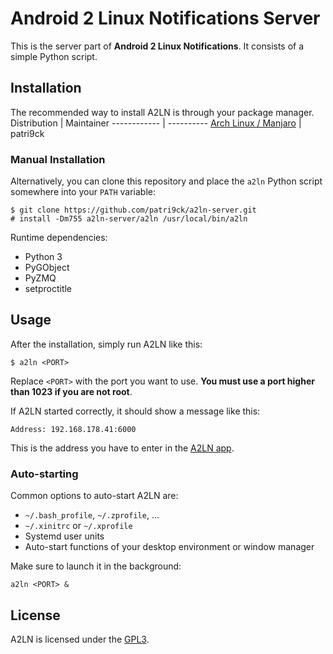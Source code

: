 # Android 2 Linux Notifications Server
This is the server part of **Android 2 Linux Notifications**. It consists of a simple Python script.
## Installation
The recommended way to install A2LN is through your package manager.
Distribution | Maintainer
------------ | ----------
[Arch Linux / Manjaro](https://aur.archlinux.org/packages/a2ln/) | patri9ck
### Manual Installation
Alternatively, you can clone this repository and place the `a2ln` Python script somewhere into your `PATH` variable:
```
$ git clone https://github.com/patri9ck/a2ln-server.git
# install -Dm755 a2ln-server/a2ln /usr/local/bin/a2ln
```
Runtime dependencies:
- Python 3
- PyGObject
- PyZMQ
- setproctitle
## Usage
After the installation, simply run A2LN like this:
```
$ a2ln <PORT>
```
Replace `<PORT>` with the port you want to use. **You must use a port higher than 1023 if you are not root**.

If A2LN started correctly, it should show a message like this:
```
Address: 192.168.178.41:6000
```
This is the address you have to enter in the [A2LN app](https://github.com/patri9ck/a2ln-app).
### Auto-starting
Common options to auto-start A2LN are:
- `~/.bash_profile`, `~/.zprofile`, ...
- `~/.xinitrc` or `~/.xprofile`
- Systemd user units
- Auto-start functions of your desktop environment or window manager

Make sure to launch it in the background:
```
a2ln <PORT> &
```
## License
A2LN is licensed under the [GPL3](LICENSE).
